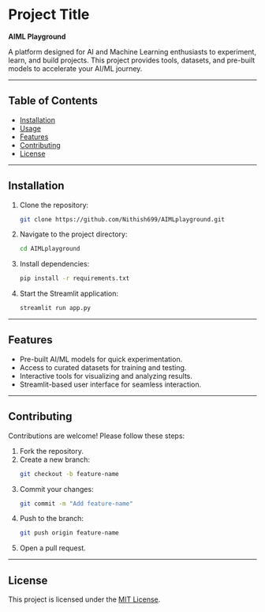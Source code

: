 # Project Title

**AIML Playground**

A platform designed for AI and Machine Learning enthusiasts to experiment, learn, and build projects. This project provides tools, datasets, and pre-built models to accelerate your AI/ML journey.

---

## Table of Contents

- [Installation](#installation)
- [Usage](#usage)
- [Features](#features)
- [Contributing](#contributing)
- [License](#license)

---

## Installation

1. Clone the repository:
    ```bash
    git clone https://github.com/Nithish699/AIMLplayground.git
    ```
2. Navigate to the project directory:
    ```bash
    cd AIMLplayground
    ```
3. Install dependencies:
    ```bash
    pip install -r requirements.txt
    ```


4. Start the Streamlit application:
    ```bash
    streamlit run app.py
    ```

---

## Features

- Pre-built AI/ML models for quick experimentation.
- Access to curated datasets for training and testing.
- Interactive tools for visualizing and analyzing results.
- Streamlit-based user interface for seamless interaction.

---

## Contributing

Contributions are welcome! Please follow these steps:

1. Fork the repository.
2. Create a new branch:
    ```bash
    git checkout -b feature-name
    ```
3. Commit your changes:
    ```bash
    git commit -m "Add feature-name"
    ```
4. Push to the branch:
    ```bash
    git push origin feature-name
    ```
5. Open a pull request.

---

## License

This project is licensed under the [MIT License](LICENSE).

